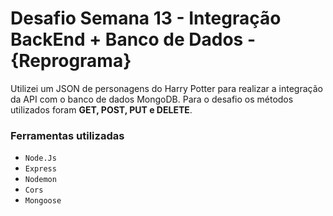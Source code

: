 # Desafio Semana 13 - Integração BackEnd + Banco de Dados - {Reprograma}


Utilizei um JSON de personagens do Harry Potter para realizar a integração da API com o banco de dados MongoDB.
Para o desafio os métodos utilizados foram **GET, POST, PUT e DELETE**.

### Ferramentas utilizadas

- `Node.Js`
- `Express`
- `Nodemon`
- `Cors`
- `Mongoose`
